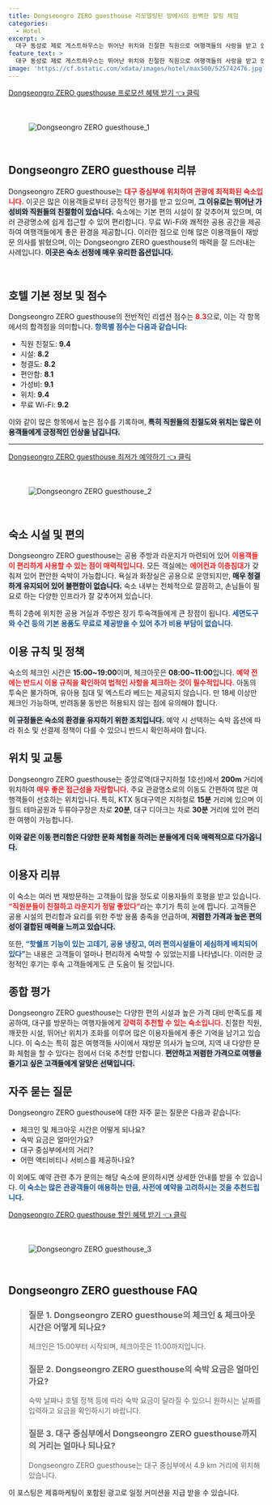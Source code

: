 ```yaml
---
title: Dongseongro ZERO guesthouse 리모델링된 방에서의 완벽한 힐링 체험
categories:
  - Hotel
excerpt: >
  대구 동성로 제로 게스트하우스는 뛰어난 위치와 친절한 직원으로 여행객들의 사랑을 받고 있습니다. 고품질 시설과 탁월한 가성비로 여행의 행복을 더해줄 최적의 선택지입니다!
feature_text: >
  대구 동성로 제로 게스트하우스는 뛰어난 위치와 친절한 직원으로 여행객들의 사랑을 받고 있습니다. 고품질 시설과 탁월한 가성비로 여행의 행복을 더해줄 최적의 선택지입니다!
image: 'https://cf.bstatic.com/xdata/images/hotel/max500/525742476.jpg?k=5a13988177bb00b2b3fabb1e6cfb676e083f94847030b25505e253a18e44d0ce&o=&hp=1'
---
```


<p><a class="modoo-button" href="https://tinyurl.com/27hh2p9l" rel="nofollow noopener">Dongseongro ZERO guesthouse 프로모션 혜택 받기 👈 클릭</a></p><br/>
<figure class="image"><img alt="Dongseongro ZERO guesthouse_1" src="https://cf.bstatic.com/xdata/images/hotel/max1024x768/406083429.jpg?k=a70c883f63431b9406bb14a78aca91f4fd1d61bb078859e002e7075d62378082&amp;o=&amp;hp=1"/></figure><br/>

<h2 data-ke-size="size26" id="Dongseongro-ZERO-guesthouse-리뷰">Dongseongro ZERO guesthouse 리뷰</h2>
<p data-ke-size="size16">Dongseongro ZERO guesthouse는 <b><span style="color: #ee2323;">대구 중심부에 위치하여 관광에 최적화된 숙소입니다.</span></b> 이곳은 많은 이용객들로부터 긍정적인 평가를 받고 있으며, <b><span style="background-color: #21538527;">그 이유로는 뛰어난 가성비와 직원들의 친절함이 있습니다.</span></b> 숙소에는 기본 편의 시설이 잘 갖추어져 있으며, 여러 관광명소에 쉽게 접근할 수 있어 편리합니다. 무료 Wi-Fi와 쾌적한 공용 공간을 제공하여 여행객들에게 좋은 환경을 제공합니다. 이러한 점으로 인해 많은 이용객들이 재방문 의사를 밝혔으며, 이는 Dongseongro ZERO guesthouse의 매력을 잘 드러내는 사례입니다. <b><span style="background-color: #21538527;">이곳은 숙소 선정에 매우 유리한 옵션입니다.</span></b></p>
<p data-ke-size="size16"> </p>
<h2 data-ke-size="size23" id="호텔-기본-정보">호텔 기본 정보 및 점수</h2>
<p data-ke-size="size16">Dongseongro ZERO guesthouse의 전반적인 리셉션 점수는 <b><span style="color: #ee2323;">8.3</span></b>으로, 이는 각 항목에서의 합격점을 의미합니다. <b><span style="color: #1a5490;">항목별 점수는 다음과 같습니다:</span></b></p>
<ul data-ke-list-type="disc" style="list-style-type: disc;">
<li>직원 친절도: <b>9.4</b></li>
<li>시설: <b>8.2</b></li>
<li>청결도: <b>8.2</b></li>
<li>편안함: <b>8.1</b></li>
<li>가성비: <b>9.1</b></li>
<li>위치: <b>9.4</b></li>
<li>무료 Wi-Fi: <b>9.2</b></li>
</ul>
<p data-ke-size="size16">이와 같이 많은 항목에서 높은 점수를 기록하며, <b><span style="background-color: #21538527;">특히 직원들의 친절도와 위치는 많은 이용객들에게 긍정적인 인상을 남깁니다.</span></b></p>
<hr contenteditable="false" data-ke-style="style5" data-ke-type="horizontalRule"/>
<p><a class="modoo-button" href="https://tinyurl.com/27hh4p9l" rel="nofollow noopener">Dongseongro ZERO guesthouse 최저가 예약하기 👈 클릭</a></p><br/>
<figure class="image"><img alt="Dongseongro ZERO guesthouse_2" src="https://cf.bstatic.com/xdata/images/hotel/max500/525742476.jpg?k=5a13988177bb00b2b3fabb1e6cfb676e083f94847030b25505e253a18e44d0ce&amp;o=&amp;hp=1"/></figure><br/>
<h2 data-ke-size="size23" id="숙소-시설-및-편의">숙소 시설 및 편의</h2>
<p data-ke-size="size16">Dongseongro ZERO guesthouse는 공용 주방과 라운지가 마련되어 있어 <b><span style="color: #ee2323;">이용객들이 편리하게 사용할 수 있는 점이 매력적입니다.</span></b> 모든 객실에는 <b><span style="color: #ee2323;">에어컨과 이층침대</span></b>가 갖춰져 있어 편안한 숙박이 가능합니다. 욕실과 화장실은 공용으로 운영되지만, <b><span style="background-color: #21538527;">매우 청결하게 유지되어 있어 불편함이 없습니다.</span></b> 숙소 내부는 전체적으로 깔끔하고, 손님들이 필요로 하는 다양한 인프라가 잘 갖추어져 있습니다.</p>
<p data-ke-size="size16">특히 2층에 위치한 공용 거실과 주방은 장기 투숙객들에게 큰 장점이 됩니다. <b><span style="color: #1a5490;">세면도구와 수건 등의 기본 용품도 무료로 제공받을 수 있어 추가 비용 부담이 없습니다.</span></b></p>
<h2 data-ke-size="size23" id="이용-규칙-및-정책">이용 규칙 및 정책</h2>
<p data-ke-size="size16">숙소의 체크인 시간은 <b>15:00~19:00</b>이며, 체크아웃은 <b>08:00~11:00</b>입니다. <b><span style="color: #ee2323;">예약 전에는 반드시 이용 규칙을 확인하여 법적인 사항을 체크하는 것이 필수적입니다.</span></b> 아동의 투숙은 불가하며, 유아용 침대 및 엑스트라 베드는 제공되지 않습니다. 만 18세 이상만 체크인 가능하며, 반려동물 동반은 허용되지 않는 점에 유의해야 합니다.</p>
<p data-ke-size="size16"><b><span style="background-color: #21538527;">이 규정들은 숙소의 환경을 유지하기 위한 조치입니다.</span></b> 예약 시 선택하는 숙박 옵션에 따라 취소 및 선결제 정책이 다를 수 있으니 반드시 확인하셔야 합니다.</p>
<h2 data-ke-size="size23" id="위치-및-교통">위치 및 교통</h2>
<p data-ke-size="size16">Dongseongro ZERO guesthouse는 중앙로역(대구지하철 1호선)에서 <b>200m</b> 거리에 위치하여 <b><span style="color: #ee2323;">매우 좋은 접근성을 자랑합니다.</span></b> 주요 관광명소로의 이동도 간편하여 많은 여행객들이 선호하는 위치입니다. 특히, KTX 동대구역은 지하철로 <b>15분</b> 거리에 있으며 이월드 테마공원과 두류야구장은 차로 <b>20분</b>, 대구 디아크는 차로 <b>30분</b> 거리에 있어 편리한 여행이 가능합니다.</p>
<p data-ke-size="size16"><b><span style="background-color: #21538527;">이와 같은 이동 편리함은 다양한 문화 체험을 하려는 분들에게 더욱 매력적으로 다가옵니다.</span></b></p>
<h2 data-ke-size="size23" id="이용자-리뷰">이용자 리뷰</h2>
<p data-ke-size="size16">이 숙소는 여러 번 재방문하는 고객들이 많을 정도로 이용자들의 호평을 받고 있습니다. <b><span style="color: #ee2323;">“직원분들이 친절하고 라운지가 정말 좋았다”</span></b>라는 후기가 특히 눈에 띕니다. 고객들은 공용 시설의 편리함과 요리를 위한 주방 용품 충족을 언급하며, <b><span style="background-color: #21538527;">저렴한 가격과 높은 편의성이 결합된 매력을 느끼고 있습니다.</span></b></p>
<p data-ke-size="size16">또한, <b><span style="color: #1a5490;">“핫쉘프 기능이 있는 고데기, 공용 냉장고, 여러 편의시설들이 세심하게 배치되어 있다”</span></b>는 내용은 고객들이 얼마나 편리하게 숙박할 수 있었는지를 나타냅니다. 이러한 긍정적인 후기는 후속 고객들에게도 큰 도움이 될 것입니다.</p>
<h2 data-ke-size="size23" id="종합-평가">종합 평가</h2>
<p data-ke-size="size16">Dongseongro ZERO guesthouse는 다양한 편의 시설과 높은 가격 대비 만족도를 제공하여, 대구를 방문하는 여행자들에게 <b><span style="color: #ee2323;">강력히 추천할 수 있는 숙소입니다.</span></b> 친절한 직원, 깨끗한 시설, 뛰어난 위치가 조화를 이루어 많은 이용자들에게 좋은 기억을 남기고 있습니다. 이 숙소는 특히 젊은 여행객들 사이에서 재방문 의사가 높으며, 지역 내 다양한 문화 체험을 할 수 있다는 점에서 더욱 추천할 만합니다. <b><span style="background-color: #21538527;">편안하고 저렴한 가격으로 여행을 즐기고 싶은 고객들에게 알맞은 선택입니다.</span></b></p>
<h2 data-ke-size="size26" id="자주-묻는-질문">자주 묻는 질문</h2>
<p data-ke-size="size16">Dongseongro ZERO guesthouse에 대한 자주 묻는 질문은 다음과 같습니다:</p>
<ul data-ke-list-type="disc" style="list-style-type: disc;">
<li>체크인 및 체크아웃 시간은 어떻게 되나요?</li>
<li>숙박 요금은 얼마인가요?</li>
<li>대구 중심부에서의 거리?</li>
<li>어떤 액티비티나 서비스를 제공하나요?</li>
</ul>
<p data-ke-size="size16">이 외에도 예약 관련 추가 문의는 해당 숙소에 문의하시면 상세한 안내를 받을 수 있습니다. <b><span style="color: #1a5490;">이 숙소는 많은 관광객들이 애용하는 만큼, 사전에 예약을 고려하시는 것을 추천드립니다.</span></b></p>

<p><a class="modoo-button" href="https://tinyurl.com/27hh4p9l" rel="nofollow noopener">Dongseongro ZERO guesthouse 할인 혜택 받기 👈 클릭</a></p><br>

<figure class="image"><img src="https://cf.bstatic.com/xdata/images/hotel/max500/525742139.jpg?k=9dd8c557d988cf708dd821aed149725b2de653189a609f04fa723c86c7a2224c&o=&hp=1" alt="Dongseongro ZERO guesthouse_3"></figure><br>
<h2 id="Dongseongro ZERO guesthouse_FAQ">Dongseongro ZERO guesthouse FAQ</h2>
<div itemscope="" itemtype="https://schema.org/FAQPage"> 
<blockquote> 
<div itemscope="" itemprop="mainEntity" itemtype="https://schema.org/Question"> 
<h3 id="질문_1" itemprop="name">질문 1. Dongseongro ZERO guesthouse의 체크인 & 체크아웃 시간은 어떻게 되나요?</h3> 
<div itemscope="" itemprop="acceptedAnswer" itemtype="https://schema.org/Answer"> 
<span itemprop="text"> 
<p>체크인은 15:00부터 시작되며, 체크아웃은 11:00까지입니다.</p> 
</span> 
</div> 
</div> 

<div itemscope="" itemprop="mainEntity" itemtype="https://schema.org/Question"> 
<h3 id="질문_2" itemprop="name">질문 2. Dongseongro ZERO guesthouse의 숙박 요금은 얼마인가요?</h3> 
<div itemscope="" itemprop="acceptedAnswer" itemtype="https://schema.org/Answer"> 
<span itemprop="text"> 
<p>숙박 날짜나 호텔 정책 등에 따라 숙박 요금이 달라질 수 있으니 원하시는 날짜를 입력하고 요금을 확인하시기 바랍니다.</p> 
</span> 
</div> 
</div> 

<div itemscope="" itemprop="mainEntity" itemtype="https://schema.org/Question"> 
<h3 id="질문_3" itemprop="name">질문 3. 대구 중심부에서 Dongseongro ZERO guesthouse까지의 거리는 얼마나 되나요?</h3> 
<div itemscope="" itemprop="acceptedAnswer" itemtype="https://schema.org/Answer"> 
<span itemprop="text"> 
<p>Dongseongro ZERO guesthouse는 대구 중심부에서 4.9 km 거리에 위치해 있습니다.</p> 
</span> 
</div> 
</div> 
</blockquote> 
</div><p>이 포스팅은 제휴마케팅이 포함된 광고로 일정 커미션을 지급 받을 수 있습니다.</p>

